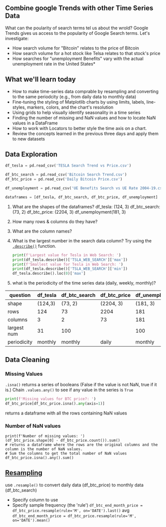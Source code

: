 ## Combine google Trends with other Time Series Data

What can the poularity of search terms tel us about the wrold? Google Trends gives us access to the popularity of Google Search terms. Let's investigate:

* How search volume for "Bitcoin" relates to the price of Bitcoin
* How search volume for a hot stock like Telsa relates to that stock's price
* How searches for "unemployment Benefits" vary with the actual unemployment rate in the United States*

## What we'll learn today

* How to make time-series data comprable by resampling and converting to the same periodcity (e.g., from daily data to monthly data)
* Fine-tuning the styling of Matplotlib charts by using limits, labels, line-styles, markers, colors, and the chart's resolution
* Using grids to help visually identify seasonality in a time series
* Finding the number of missing and NaN values and how to locate NaN values in a DataFrame
* How to work with Locators to better style the time axis on a chart.
* Review the concepts learned in the previous three days and apply them to new datasets

## Data Exploration

```python
df_tesla = pd.read_csv('TESLA Search Trend vs Price.csv')

df_btc_search = pd.read_csv('Bitcoin Search Trend.csv')
df_btc_price = pd.read_csv('Daily Bitcoin Price.csv')

df_unemployment = pd.read_csv('UE Benefits Search vs UE Rate 2004-19.csv')

dataframes = [df_tesla, df_btc_search, df_btc_price, df_unemployment]
```

1. What are the shapes of the dataframes?
	df_tesla: (124, 3)
	df_btc_search: (73, 2)
	df_btc_price: (2204, 3)
	df_unemployment(181, 3)

2. How many rows & columns do they have?
3. What are the column names?
4. What is the largest number in the search data column? Try using the [`.describe()`](https://pandas.pydata.org/pandas-docs/stable/reference/api/pandas.DataFrame.describe.html) function.
	```python
	print(f'Largest value for Tesla in Web Search: ')
	print(df_tesla.describe()['TSLA_WEB_SEARCH']['max'])
	print(f'Smallest value for Tesla in Web Search: ')
	print(df_tesla.describe()['TSLA_WEB_SEARCH']['min'])
	df_tesla.describe().loc(0)['max']
	```
5. what is the periodicity of the time series data (daily, weekly, monthly)?

|question|df_tesla|df_btc_search| df_btc_price | df_unemployment |
| --- |--- | --- |--- |--- |
|shape|(124,3) |(73, 2) |(2204, 3) | (181, 3) 
|rows|124 |73 |2204 |181 
|columns|3 |2 |73 |181 
|largest num|31 | 100| | 100
|periodicity| monthly|monthly |daily |monthly 

## Data Cleaning

### Missing Values

`.isna()` returns a series of booleans (False if the value is not NaN, true if it is.)
Chain `.values.any()` to see if any value in the series is `True`
```python
print(f'Missing values for BTC price?: ')
df_btc_price[df_btc_price.isna().any(axis=1)]
```

returns a dataframe with all the rows containing NaN values

### Number of NaN values

```pythong
print(f'Number of missing values: ')
(df_btc_price.shape[0] - df_btc_price.count()).sum()
# returns a dataframe where the rows are the original columns and the column is the number of NaN values.
# Sum the columns to get the total number of NaN values
df_btc_price.isna().any().sum()
```

## [Resampling](https://pandas.pydata.org/pandas-docs/stable/reference/api/pandas.DataFrame.resample.html)

use `.resample()` to convert daily data (df_btc_price) to monthly data (df_btc_search)
* Specify column to use
* Specify sample frequency (the 'rule')
`df_btc_end_month_price = df_btc_price.resample(rule='M', on='DATE').last()`
avg `df_btc_end_month_price = df_btc_price.resample(rule='M', on='DATE').mean()`
